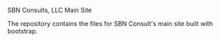 SBN Consults, LLC Main Site

The repository contains the files for SBN Consult's main site built with bootstrap.

